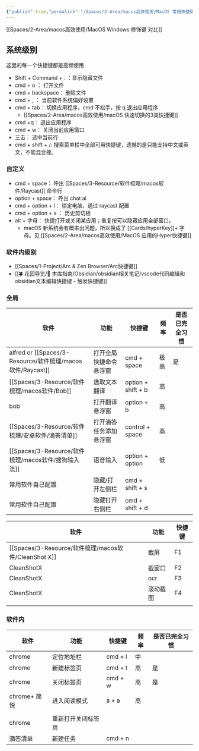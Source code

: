 ```yaml
---
{"publish":true,"permalink":"/Spaces/2-Area/macos高效使用/MacOS 常用快捷键.md","created":"2023-12-24","modified":"2024-12-19","published":"2025-07-10T22:38:33.990+08:00","cssclasses":""}
---
```


[[Spaces/2-Area/macos高效使用/MacOS Windows 修饰键 对比]]

## 系统级别

这里的每一个快捷键都是高频使用

- Shift + Command + . ：显示隐藏文件
- cmd + o ： 打开文件
- cmd + backspace： 删除文件
- cmd + , ： 当前软件系统偏好设置
- cmd + tab： 切换应用程序，cmd 不松手，按 q 退出应用程序
	- [[Spaces/2-Area/macos高效使用/macOS 快速切换的3类快捷键]]
- cmd +q： 退出应用程序
- cmd + w： 关闭当前应用窗口
- 三击： 选中当前行
- cmd + shift + /: 搜索菜单栏中全部可用快捷键，遗憾的是只能支持中文或英文，不能混合搜。

### 自定义

- cmd + space： 呼出 [[Spaces/3-Resource/软件梳理/macos软件/Raycast]] 命令行
- option + space： 呼出 chat ai
- cmd + option + l： 锁定电脑，通过 raycast 配置
- cmd + option + x ： 历史剪切板
- alt + 字母： 快捷打开或关闭某应用；重复按可以隐藏应用全部窗口。
	- macOS 新系统会有概率出问题，所以换成了 [[Cards/hyperKey]]+ 字母。见 [[Spaces/2-Area/macos高效使用/MacOS 应用的Hyper快捷键]]

### 软件内级别

- [[Spaces/1-Project/Arc & Zen Browser/Arc快捷键]]
- [[🍀 花园导览/🧰 本库指南/Obsidian/obsidian相关笔记/vscode代码编辑和obsidian文本编辑快捷键 - 触发快捷键]]

### 全局

| 软件                    | 功能          | 快捷键                | 频率  | 是否已完全习惯 |
| --------------------- | ----------- | ------------------ | --- | ------- |
| alfred or [[Spaces/3-Resource/软件梳理/macos软件/Raycast]] | 打开全局快捷命令悬浮窗 | cmd + space        | 极高  | 是       |
| [[Spaces/3-Resource/软件梳理/macos软件/Bob]]               | 选取文本翻译      | option + shift + b | 高   |         |
| bob                   | 打开翻译悬浮窗     | option + b         | 高   |         |
| [[Spaces/3-Resource/软件梳理/安卓软件/滴答清单]]              | 打开滴答任务添加悬浮窗 | control + space    | 高   |         |
| [[Spaces/3-Resource/软件梳理/macos软件/搜狗输入法]]             | 语音输入        | option + option    | 低   |         |
| 常用软件自己配置              | 隐藏/打开左侧栏    | cmd + shift + s    |     |         |
| 常用软件自己配置              | 隐藏打开右侧栏     | cmd + shift + d    |     |         |


| 软件              | 功能   | 快捷键 |
| --------------- | ---- | --- |
| [[Spaces/3-Resource/软件梳理/macos软件/CleanShot X]] | 截屏   | F1  |
| CleanShotX      | 截窗口  | F2  |
| CleanShotX      | ocr  | F3  |
| CleanShotX      | 滚动截图 | F4  |
|                 |      |     |


### 软件内

| 软件         | 功能        | 快捷键     | 频率  | 是否已完全习惯 |
| ---------- | --------- | ------- | --- | ------- |
| chrome     | 定位地址栏     | cmd + l | 中   |         |
| chrome     | 新建标签页     | cmd + t | 高   | 是       |
| chrome     | 关闭标签页     | cmd + w | 高   | 是       |
| chrome+ 简悦 | 进入阅读模式    | a + a   | 高   |         |
|            |           |         |     |         |
| chrome     | 重新打开关闭标签页 |         |     |         |
| 滴答清单       | 新建任务      | cmd + n |     |         |